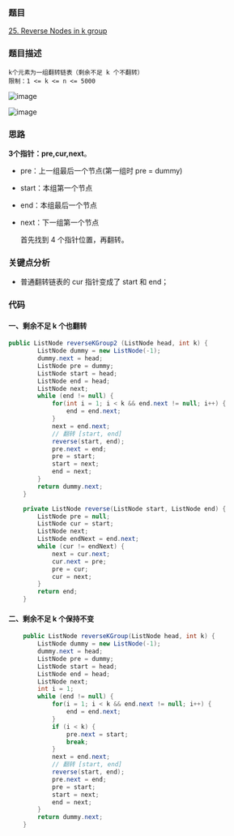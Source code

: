 ### 题目

[25. Reverse Nodes in k group](https://leetcode.com/problems/reverse-nodes-in-k-group/submissions/)

### 题目描述
```
k个元素为一组翻转链表（剩余不足 k 个不翻转）
限制：1 <= k <= n <= 5000
```
![image](https://github.com/zhangbotong/LeetCode/assets/7106986/87f83583-d5a8-4c73-8f71-88fd9e7a68ff)


![image](https://github.com/zhangbotong/LeetCode/assets/7106986/60df1f4a-4013-4557-97d2-e22000d84bc9)

### 思路

**3个指针：pre,cur,next**。

* pre：上一组最后一个节点(第一组时 pre = dummy) 

* start：本组第一个节点

* end：本组最后一个节点

* next：下一组第一个节点

  首先找到 4 个指针位置，再翻转。

### 关键点分析

* 普通翻转链表的 cur 指针变成了 start 和 end；


### 代码

#### 一、剩余不足 k 个也翻转

```java
public ListNode reverseKGroup2 (ListNode head, int k) {
        ListNode dummy = new ListNode(-1);
        dummy.next = head;
        ListNode pre = dummy;
        ListNode start = head;
        ListNode end = head;
        ListNode next;
        while (end != null) {
            for(int i = 1; i < k && end.next != null; i++) {
                end = end.next;
            }
            next = end.next;
            // 翻转 [start, end]
            reverse(start, end);
            pre.next = end;
            pre = start;
            start = next;
            end = next;
        }
        return dummy.next;
    }

    private ListNode reverse(ListNode start, ListNode end) {
        ListNode pre = null;
        ListNode cur = start;
        ListNode next;
        ListNode endNext = end.next;
        while (cur != endNext) {
            next = cur.next;
            cur.next = pre;
            pre = cur;
            cur = next;
        }
        return end;
    }

```

#### 二、剩余不足 k 个保持不变

```java
    public ListNode reverseKGroup(ListNode head, int k) {
        ListNode dummy = new ListNode(-1);
        dummy.next = head;
        ListNode pre = dummy;
        ListNode start = head;
        ListNode end = head;
        ListNode next;
        int i = 1;
        while (end != null) {
            for(i = 1; i < k && end.next != null; i++) {
                end = end.next;
            }
            if (i < k) {
                pre.next = start;
                break;
            }
            next = end.next;
            // 翻转 [start, end]
            reverse(start, end);
            pre.next = end;
            pre = start;
            start = next;
            end = next;
        }
        return dummy.next;
    }
```
